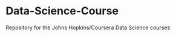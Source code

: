 Data-Science-Course
===================

Repository for the Johns Hopkins/Coursera Data Science courses
